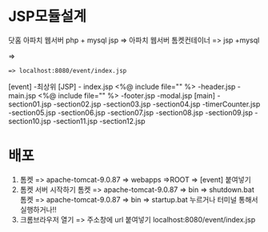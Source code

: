# JSP모듈설계
닷홈 아파치 웹서버 php + mysql
jsp => 아파치 웹서버 톰켓컨테이너 => jsp +mysql

=>

	=> localhost:8080/event/index.jsp 
[event] -최상위 
	[JSP]
		- index.jsp <%@ include file="" %>
			-header.jsp
			-main.jsp      <%@ include file="" %>
			-footer.jsp
			-modal.jsp 
				[main]
					-section01.jsp
					-section02.jsp
					-section03.jsp
					-section04.jsp
					-timerCounter.jsp
					-section05.jsp
					-section06.jsp
					-section07.jsp
					-section08.jsp
					-section09.jsp
					-section10.jsp
					-section11.jsp
					-section12.jsp
# 배포
 1. 톰켓 => apache-tomcat-9.0.87 => webapps =>ROOT => [event] 붙여넣기
 2. 톰켓 서버 시작하기
 	톰켓 => apache-tomcat-9.0.87 => bin => shutdown.bat
 	톰켓 => apache-tomcat-9.0.87 => bin => startup.bat 누르거나 터미널 통해서 실행하거나!!
 3. 크롬브라우저 열기 => 주소창에 url 붙여넣기
 	localhost:8080/event/index.jsp